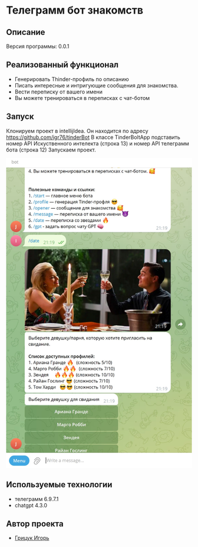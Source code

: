 <h1> Телеграмм бот знакомств</h1>

## Описание
Версия программы: 0.0.1




## Реализованный функционал

- Генерировать Thinder-профиль по описанию
- Писать интересные и интригующие сообщения для знакомства.
- Вести переписку от вашего имени
- Вы можете тренироваться в переписках с чат-ботом

## Запуск


Клонируем проект в intellijIdea.
Он находится по адресу https://github.com/igr76/tinderBot
В классе TinderBoltApp  подставить номер API Искуственного интелекта (строка 13) и номер API телеграмм бота (строка 12)
Запускаем проект.

![1.jpg](1.jpg)

## Используемые технологии

- телеграмм 6.9.7.1
- chatgpt 4.3.0


## Автор проекта

- <a  href="https://github.com/igr76">Грицук Игорь</a>

